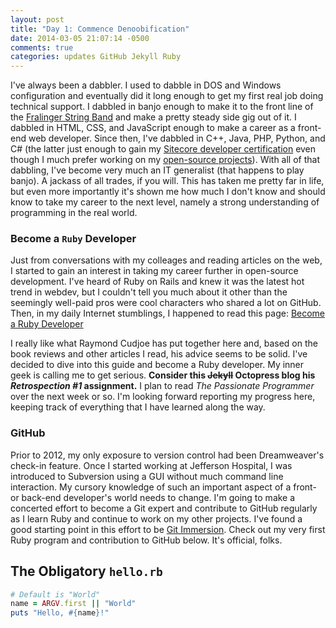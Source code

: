 ```yaml
---
layout: post
title: "Day 1: Commence Denoobification"
date: 2014-03-05 21:07:14 -0500
comments: true
categories: updates GitHub Jekyll Ruby
---
```

I've always been a dabbler. I used to dabble in DOS and Windows configuration and eventually did it long enough to get my first real job doing technical support. I dabbled in banjo enough to make it to the front line of the [Fralinger String Band](http://fralinger.org) and make a pretty steady side gig out of it. I dabbled in HTML, CSS, and JavaScript enough to make a career as a front-end web developer. Since then, I've dabbled in C++, Java, PHP, Python, and C# (the latter just enough to gain my [Sitecore developer certification](http://brianhamburg.com/resume/) even though I much prefer working on my [open-source projects](http://github.com/bhamburg)). With all of that dabbling, I've become very much an IT generalist (that happens to play banjo). A jackass of all trades, if you will. This has taken me pretty far in life, but even more importantly it's shown me how much I don't know and should know to take my career to the next level, namely a strong understanding of programming in the real world.

### Become a `Ruby` Developer

Just from conversations with my colleages and reading articles on the web, I started to gain an interest in taking my career further in open-source development. I've heard of Ruby on Rails and knew it was the latest hot trend in webdev, but I couldn't tell you much about it other than the seemingly well-paid pros were cool characters who shared a lot on GitHub. Then, in my daily Internet stumblings, I happened to read this page: [Become a Ruby Developer](http://rubycon.rkcudjoe.com/become-a-ruby-developer/)

I really like what Raymond Cudjoe has put together here and, based on the book reviews and other articles I read, his advice seems to be solid. I've decided to dive into this guide and become a Ruby developer. My inner geek is calling me to get serious. **Consider this ~~Jekyll~~ Octopress blog his *Retrospection #1* assignment.** I plan to read *The Passionate Programmer* over the next week or so. I'm looking forward reporting my progress here, keeping track of everything that I have learned along the way.

### GitHub

Prior to 2012, my only exposure to version control had been Dreamweaver's check-in feature. Once I started working at Jefferson Hospital, I was introduced to Subversion using a GUI without much command line interaction. My cursory knowledge of such an important aspect of a front- or back-end developer's world needs to change. I'm going to make a concerted effort to become a Git expert and contribute to GitHub regularly as I learn Ruby and continue to work on my other projects. I've found a good starting point in this effort to be [Git Immersion](http://gitimmersion.com/). Check out my very first Ruby program and contribution to GitHub below. It's official, folks.

## The Obligatory `hello.rb`

```ruby
# Default is "World"
name = ARGV.first || "World"
puts "Hello, #{name}!"
```